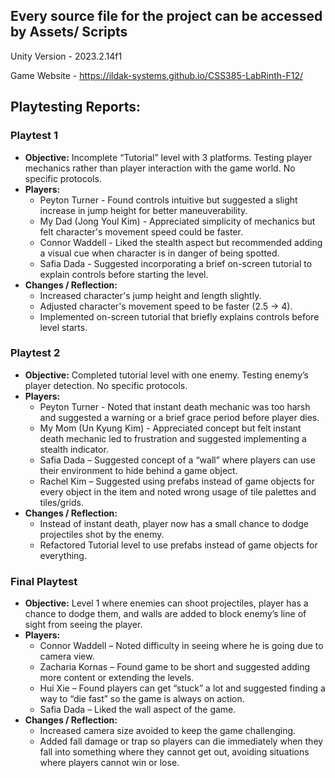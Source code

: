 ## Every source file for the project can be accessed by Assets/ Scripts

Unity Version - 2023.2.14f1

Game Website - https://ildak-systems.github.io/CSS385-LabRinth-F12/

## Playtesting Reports:

### Playtest 1
- **Objective:** Incomplete “Tutorial” level with 3 platforms. Testing player mechanics rather than player interaction with the game world. No specific protocols.
- **Players:**
  - Peyton Turner - Found controls intuitive but suggested a slight increase in jump height for better maneuverability.
  - My Dad (Jong Youl Kim) - Appreciated simplicity of mechanics but felt character's movement speed could be faster.
  - Connor Waddell - Liked the stealth aspect but recommended adding a visual cue when character is in danger of being spotted.
  - Safia Dada - Suggested incorporating a brief on-screen tutorial to explain controls before starting the level.
- **Changes / Reflection:**
  - Increased character's jump height and length slightly.
  - Adjusted character's movement speed to be faster (2.5 → 4).
  - Implemented on-screen tutorial that briefly explains controls before level starts.

### Playtest 2
- **Objective:** Completed tutorial level with one enemy. Testing enemy’s player detection. No specific protocols.
- **Players:**
  - Peyton Turner - Noted that instant death mechanic was too harsh and suggested a warning or a brief grace period before player dies.
  - My Mom (Un Kyung Kim) - Appreciated concept but felt instant death mechanic led to frustration and suggested implementing a stealth indicator.
  - Safia Dada – Suggested concept of a “wall” where players can use their environment to hide behind a game object.
  - Rachel Kim – Suggested using prefabs instead of game objects for every object in the item and noted wrong usage of tile palettes and tiles/grids.
- **Changes / Reflection:**
  - Instead of instant death, player now has a small chance to dodge projectiles shot by the enemy.
  - Refactored Tutorial level to use prefabs instead of game objects for everything.

### Final Playtest
- **Objective:** Level 1 where enemies can shoot projectiles, player has a chance to dodge them, and walls are added to block enemy’s line of sight from seeing the player.
- **Players:**
  - Connor Waddell – Noted difficulty in seeing where he is going due to camera view.
  - Zacharia Kornas – Found game to be short and suggested adding more content or extending the levels.
  - Hui Xie – Found players can get “stuck” a lot and suggested finding a way to “die fast” so the game is always on action.
  - Safia Dada – Liked the wall aspect of the game.
- **Changes / Reflection:**
  - Increased camera size avoided to keep the game challenging.
  - Added fall damage or trap so players can die immediately when they fall into something where they cannot get out, avoiding situations where players cannot win or lose.
